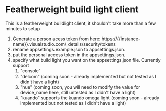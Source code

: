 # Featherweight build light client
This is a featherweight buildlight client, it shouldn't take more than a few minutes to setup
1. Generate a person acess token from here: https://{{instance-name}}.visualstudio.com/_details/security/tokens
2. rename appsettings.example.json to appsettings.json.
3. put the personal access token in the appsettings.json.
4. specify what build light you want on the appsettings.json file. Currently support
   1. "console"
   2. "delcom" (coming soon - already implemented but not tested as I didn't have a light)
   3. "hue" (coming soon, you will need to modify the value for device_name here, still untested as I didn't have a light)
   4. "kuando" supports the kuando omega light (coming soon - already implemented but not tested as I didn't have a light)